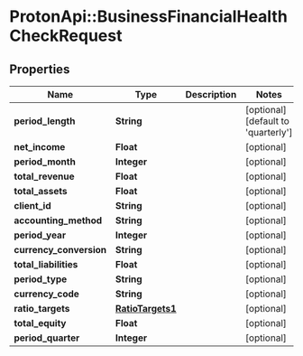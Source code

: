 # ProtonApi::BusinessFinancialHealthCheckRequest

## Properties
Name | Type | Description | Notes
------------ | ------------- | ------------- | -------------
**period_length** | **String** |  | [optional] [default to &#39;quarterly&#39;]
**net_income** | **Float** |  | [optional] 
**period_month** | **Integer** |  | [optional] 
**total_revenue** | **Float** |  | [optional] 
**total_assets** | **Float** |  | [optional] 
**client_id** | **String** |  | [optional] 
**accounting_method** | **String** |  | [optional] 
**period_year** | **Integer** |  | [optional] 
**currency_conversion** | **String** |  | [optional] 
**total_liabilities** | **Float** |  | [optional] 
**period_type** | **String** |  | [optional] 
**currency_code** | **String** |  | [optional] 
**ratio_targets** | [**RatioTargets1**](RatioTargets1.md) |  | [optional] 
**total_equity** | **Float** |  | [optional] 
**period_quarter** | **Integer** |  | [optional] 


